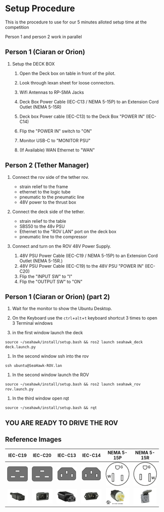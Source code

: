 # Setup Procedure

This is the procedure to use for our 5 minutes alloted setup time at the competition

Person 1 and person 2 work in parallel

## Person 1 (Ciaran or Orion)

1. Setup the DECK BOX

    1. Open the Deck box on table in front of the pilot.

    1. Look through lexan sheet for loose connectors.

    1. Wifi Antennas to RP-SMA Jacks

    1. Deck Box Power Cable (IEC-C13 / NEMA 5-15P) to an Extension Cord Outlet (NEMA 5-15R)

    1. Deck box Power cable (IEC-C13) to the Deck Box "POWER IN" (IEC-C14)

    1. Flip the "POWER IN" switch to "ON"

    1. Monitor USB-C to "MONITOR PSU"

    1. (If Available) WAN Ethernet to "WAN"

## Person 2 (Tether Manager)

1. Connect the rov side of the tether rov.
    * strain relief to the frame
    * ethernet to the logic tube
    * pneumatic to the pneumatic line
    * 48V power to the thrust box

1. Connect the deck side of the tether.
    * strain relief to the table
    * SBS50 to the 48v PSU
    * Ethernet to the "ROV LAN" port on the deck box
    * pneumatic line to the compressor

1. Connect and turn on the ROV 48V Power Supply.

    1. 48V PSU Power Cable (IEC-C19 / NEMA 5-15P) to an Extension Cord Outlet (NEMA 5-15R.)
    1. 48V PSU Power Cable (IEC-C19) to the 48V PSU "POWER IN" (IEC-C20)
    1. Flip the "INPUT SW" to "I"
    1. Flip the "OUTPUT SW" to "ON"

## Person 1 (Ciaran or Orion) (part 2)

1. Wait for the monitor to show the Ubuntu Desktop.

1. On the Keyboard use the `ctrl`+`alt`+`t` keyboard shortcut 3 times to open 3 Terminal windows

1. in the first window launch the deck

```console
source ~/seahawk/install/setup.bash && ros2 launch seahawk_deck deck.launch.py
```

1. In the second window ssh into the rov

```console
ssh ubuntu@SeaHawk-ROV.lan
```

1. In the second window launch the ROV

```console
source ~/seahawk/install/setup.bash && ros2 launch seahawk_rov rov.launch.py
```

1. In the third window open rqt

```console
source ~/seahawk/install/setup.bash && rqt
```

## YOU ARE READY TO DRIVE THE ROV

## Reference Images

| IEC-C19 | IEC-C20 | IEC-C13 | IEC-C14 | NEMA 5-15P | NEMA 5-15R |
|---------|---------|---------|---------|------------|------------|
| ![IEC-C19 diagram](img/IEC-C19.png) | ![IEC-C20 diagram](img/IEC-C19.png) | ![IEC-C13 diagram](img/IEC-C13.png) | ![IEC-C14 diagram](img/IEC-C13.png) | ![NEMA 5-15P diagram](img/NEMA_5-15P.png) | ![NEMA 5-15R diagram](img/NEMA_5-15R.png)
| ![IEC-C19 Real World](img/IEC-C19.jpg) | ![IEC-C20 Real World](img/IEC-C20.jpg) | ![IEC-C13 Real World](img/IEC-C13.jpg) | ![IEC-C14 Real World](img/IEC-C14.jpg) | ![NEMA 5-15P Real World](img/NEMA_5-15P.jpg) | ![NEMA 5-15R Real World](img/NEMA_5-15R.jpg) |

